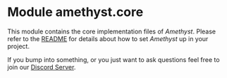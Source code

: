# Module amethyst.core

This module contains the core implementation files of *Amethyst*.
Please refer to the [README](https://github.com/Hexworks/amethyst/blob/master/README.md) for
details about how to set *Amethyst* up in your project.

If you bump into something, or you just want to ask questions feel free to join our
 [Discord Server](https://discord.com/invite/vSNgvBh).
